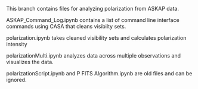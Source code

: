 This branch contains files for analyzing polarization from ASKAP data.

ASKAP_Command_Log.ipynb contains a list of command line interface commands using CASA that cleans visibilty sets.

polarization.ipynb takes cleaned visibility sets and calculates polarization intensity

polarizationMulti.ipynb analyzes data across multiple observations and visualizes the data.

polarizationScript.ipynb and P FITS Algorithm.ipynb are old files and can be ignored.
